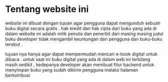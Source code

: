 
# Tentang website ini
website ini dibuat dengan tujuan agar pengguna dapat mengunduh sebuah buku digital secara gratis .
hak kredit dan hak cipta dari buku yang ada di dalam website ini adalah milik penulis dan penerbit dari masing masing judul buku
developer tidak mengambil keuntungan dari pengguna dan buku-buku terebut .

tujuan nya hanya agar dapat mempermudah mencari e-book digital untuk dibaca . untuk saat ini buku digital yang ada di dalam web ini
terbilang masih sedikit , kedepanya developer akan membuat fitur backend untuk menyimpan buku yang sudah dikirim pengguna melalui halaman
berkotribusi
